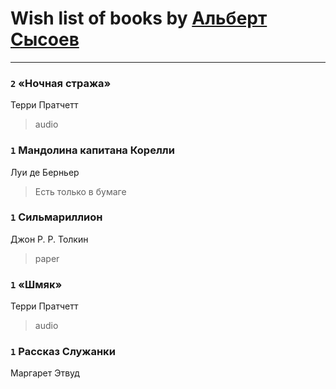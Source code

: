# Wish list of books by [Альберт Сысоев](http://vk.com/id47446642)
---

### `2` «Ночная стража»
Терри Пратчетт
> audio

### `1` Мандолина капитана Корелли
Луи де Берньер
> Есть только в бумаге

### `1` Сильмариллион
Джон Р. Р. Толкин
> paper

### `1` «Шмяк»
Терри Пратчетт
> audio

### `1` Рассказ Служанки
Маргарет Этвуд

